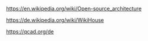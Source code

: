 https://en.wikipedia.org/wiki/Open-source_architecture

https://de.wikipedia.org/wiki/WikiHouse

https://qcad.org/de
